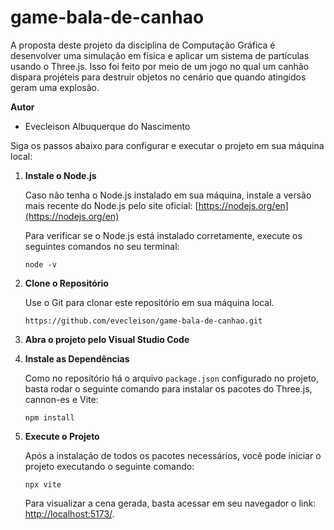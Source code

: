# game-bala-de-canhao
A proposta deste projeto da disciplina de Computação Gráfica é desenvolver uma simulação em física e aplicar um sistema de partículas usando o Three.js. Isso foi feito por meio de um jogo no qual um canhão dispara projéteis para destruir objetos no cenário que quando atingidos geram uma explosão.

**Autor**
- Evecleison Albuquerque do Nascimento

Siga os passos abaixo para configurar e executar o projeto em sua máquina local:

1. **Instale o Node.js**

    Caso não tenha o Node.js instalado em sua máquina, instale a versão mais recente do Node.js pelo site oficial: [https://nodejs.org/en](https://nodejs.org/en)

    Para verificar se o Node.js está instalado corretamente, execute os seguintes comandos no seu terminal:
    ```shell
    node -v
    ```
    
2. **Clone o Repositório**

   Use o Git para clonar este repositório em sua máquina local.
   ```shell
   https://github.com/evecleison/game-bala-de-canhao.git

3. **Abra o projeto pelo Visual Studio Code**

4. **Instale as Dependências**

    Como no repositório há o arquivo `package.json` configurado no projeto, basta rodar o seguinte comando para instalar os pacotes do Three.js, cannon-es e Vite:
    ```shell
    npm install

5. **Execute o Projeto**

   Após a instalação de todos os pacotes necessários, você pode iniciar o projeto executando o seguinte comando:
   ```shell
   npx vite
   ```

   Para visualizar a cena gerada, basta acessar em seu navegador o link: [http://localhost:5173/](http://localhost:5173/).
